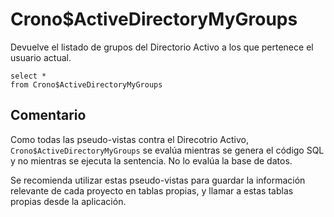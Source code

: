 ﻿---
SidebarGroup: "index-ad-views"
---

# Crono$ActiveDirectoryMyGroups



Devuelve el listado de grupos del Directorio Activo a los que pertenece el usuario actual.

```
select *
from Crono$ActiveDirectoryMyGroups
```


## Comentario

Como todas las pseudo-vistas contra el Direcotrio Activo, `Crono$ActiveDirectoryMyGroups` se evalúa mientras se genera el código SQL y no mientras se ejecuta la sentencia. No lo evalúa la base de datos.

Se recomienda utilizar estas pseudo-vistas para guardar la información relevante de cada proyecto en tablas propias, y llamar a estas tablas propias desde la aplicación.